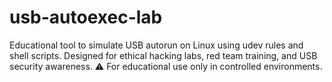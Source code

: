 # usb-autoexec-lab
Educational tool to simulate USB autorun on Linux using udev rules and shell scripts. Designed for ethical hacking labs, red team training, and USB security awareness. ⚠️ For educational use only in controlled environments.
